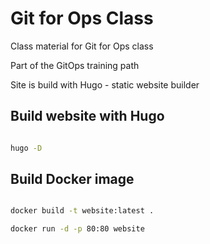 # Git for Ops Class

Class material for Git for Ops class

Part of the GitOps training path

Site is build with Hugo - static website builder

## Build website with Hugo

```bash

hugo -D

```

## Build Docker image

```bash

docker build -t website:latest .

docker run -d -p 80:80 website

```
